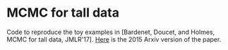 # MCMC for tall data

Code to reproduce the toy examples in [Bardenet, Doucet, and Holmes, MCMC for tall data, JMLR'17]. [Here](https://arxiv.org/abs/1505.02827) is the 2015 Arxiv version of the paper.
